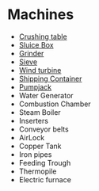 # Machines

- [Crushing table](2.1-crushing-table)
- [Sluice Box](2.2-sluice-box)
- [Grinder](2.3-grinder)
- [Sieve](2.4-sieve)
- [Wind turbine](2.5-wind-turbine)
- [Shipping Container](2.6-shipping-container)
- [Pumpjack](6.6-pumpjack)
- Water Generator
- Combustion Chamber
- Steam Boiler
- Inserters
- Conveyor belts
- AirLock
- Copper Tank
- Iron pipes
- Feeding Trough
- Thermopile
- Electric furnace